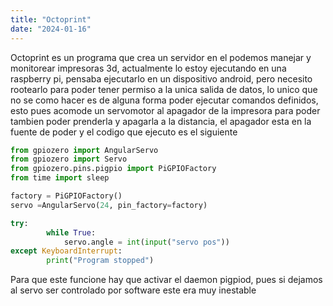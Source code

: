 ```yaml
---
title: "Octoprint"
date: "2024-01-16"
---
```


Octoprint  es un programa que crea un servidor en el podemos manejar y monitorear impresoras 3d, actualmente lo estoy ejecutando en una raspberry pi, pensaba ejecutarlo en un dispositivo android, pero necesito rootearlo para poder tener permiso a la unica salida de datos, lo unico que no 
se como hacer es de alguna forma poder ejecutar comandos definidos, esto pues acomode un servomotor al apagador de la impresora para poder tambien poder prenderla y apagarla a la distancia, el apagador esta en la fuente de poder y el codigo que ejecuto es el siguiente

```py
from gpiozero import AngularServo
from gpiozero import Servo
from gpiozero.pins.pigpio import PiGPIOFactory
from time import sleep

factory = PiGPIOFactory()
servo =AngularServo(24, pin_factory=factory)

try:
        while True:
            servo.angle = int(input("servo pos"))
except KeyboardInterrupt:
        print("Program stopped")
```

Para que este funcione hay que activar el daemon pigpiod, pues si dejamos al servo ser controlado por software este era muy inestable
